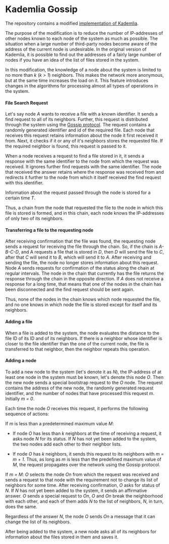 # Kademlia Gossip

The repository contains a modified [implementation of Kademlia](https://github.com/bmuller/kademlia).

The purpose of the modification is to reduce the number of IP-addresses of other nodes known to each node of the system as much as possible. The situation when a large number of third-party nodes become aware of the address of the current node is undesirable. In the original version of Kademlia, it is possible to find out the addresses of a fairly large number of nodes if you have an idea of the list of files stored in the system.

In this modification, the knowledge of a node about the system is limited to no more than *k* (*k > 1*) neighbors. This makes the network more anonymous, but at the same time increases the load on it. This feature introduces changes in the algorithms for processing almost all types of operations in the system.

#### File Search Request
Let's say node *A* wants to receive a file with a known identifier. It sends a find request to all of its neighbors. Further, this request is distributed through the system using the [Gossip protocol](https://en.wikipedia.org/wiki/Gossip_protocol#:~:text=A%20gossip%20protocol%20is%20a,all%20members%20of%20a%20group). The request contains a randomly generated identifier and id of the required file. Each node that receives this request retains information about the node it first received it from. Next, it checks if it or any of it's neighbors stores the requested file. If the required neighbor is found, this request is passed to it.

When a node receives a request to find a file stored in it, it sends a response with the same identifier to the node from which the request was received. It ignores further find requests with the same identifier. The node that received the answer retains where the response was received from and redirects it further to the node from which it itself received the find request with this identifier.

Information about the request passed through the node is stored for a certain time *T*.

Thus, a chain from the node that requested the file to the node in which this file is stored is formed, and in this chain, each node knows the IP-addresses of only two of its neighbors.



#### Transferring a file to the requesting node
After receiving confirmation that the file was found, the requesting node sends a request for receiving the file through the chain. So, if the chain is *A-B-C-D*, and A requests a file that is stored in *D*, then *D* will send the file to *C*, after that *C* will send it to *B*, which will send it to *A*. After receiving and sending the file, the node no longer stores information about this request. Node *A* sends requests for confirmation of the status along the chain at regular intervals. The node in the chain that currently has the file returns the response through the chain in the opposite direction. If *A* does not receive a response for a long time, that means that one of the nodes in the chain has been disconnected and the find request should be sent again.

Thus, none of the nodes in the chain knows which node requested the file, and no one knows in which node the file is stored except for itself and its neighbors.

#### Adding a file
When a file is added to the system, the node evaluates the distance to the file ID of its ID and of its neighbors. If there is a neighbor whose identifier is closer to the file identifier than the one of the current node, the file is transferred to that neighbor, then the neighbor repeats this operation.

#### Adding a node

To add a new node to the system (let's denote it as *N*), the IP-address of at least one node in the system must be known, let's denote this node *O*. Then the new node sends a special bootstrap request to the *O* node. The request contains the address of the new node, the randomly generated request identifier, and the number of nodes that have processed this request *m*. Initially *m = 0*.

Each time the node *O* receives this request, it performs the following sequence of actions:

If *m* is less than a predetermined maximum value *M*:
- If node *O* has less than *k* neighbors at the time of receiving a request, it asks node *N* for its status. If *N* has not yet been added to the system, the two nodes add each other to their neighbor lists.

- If node *O* has *k* neighbors, it sends this request to its neighbors with *m = m + 1*. Thus, as long as *m* is less than the predefined maximum value of *M*, the request propagates over the network using the Gossip protocol.

If *m = M*:
*O* selects the node *On* from which the request was received and sends a request to that node with the requirement not to change its list of neighbors for some time. After receiving confirmation, *O* asks for status of *N*. If *N* has not yet been added to the system, it sends an affirmative answer. *O* sends a special request to *On*, *O* and *On* break the neighborhood with each other, and each of them adds *N* to the list of neighbors, *N*, in turn, does the same.

Regardless of the answer *N*, the node *O* sends *On* a message that it can change the list of its neighbors.

After being added to the system, a new node asks all of its neighbors for information about the files stored in them and saves it.
